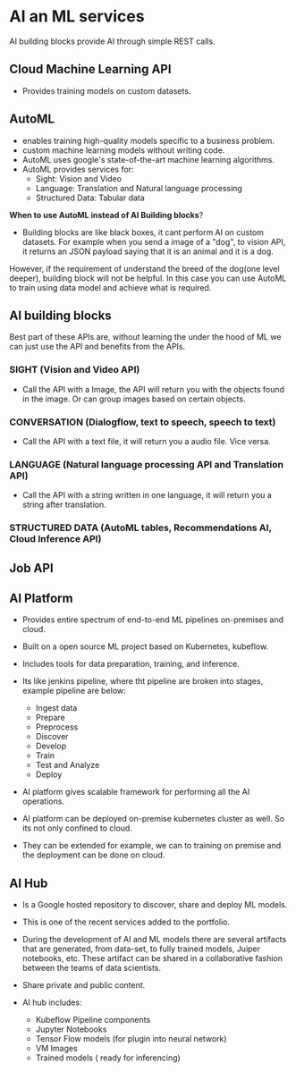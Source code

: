 # AI an ML services

AI building blocks provide AI through simple REST calls.

## Cloud Machine Learning API

- Provides training models on custom datasets.

## AutoML

- enables training high-quality models specific to a business problem.
- custom machine learning models without writing code.
- AutoML uses google's state-of-the-art machine learning algorithms.
- AutoML provides services for:
  - Sight: Vision and Video
  - Language: Translation and Natural language processing
  - Structured Data: Tabular data

**When to use AutoML instead of AI Building blocks**?

- Building blocks are like black boxes, it cant perform AI on custom datasets. For example when  you send a image of a "dog", to vision API, it returns an JSON payload saying that it is an animal and it is a dog.

However, if the requirement of understand the breed of the dog(one level deeper), building block will not be helpful. In this case you can use AutoML to train using data model and achieve what is required.

## AI building blocks

Best part of these APIs are, without learning the under the hood of ML we can just use the API and benefits from the APIs.

### SIGHT (Vision and Video API)

- Call the API with a Image, the API will return you with the objects found in the image. Or can group images based on certain objects.

### CONVERSATION (Dialogflow, text to speech, speech to text)

- Call the API with a text file, it will return you a audio file. Vice versa.

### LANGUAGE (Natural language processing API and Translation API)

- Call the API with a string written in one language, it will return you a string after translation.

### STRUCTURED DATA (AutoML tables, Recommendations AI, Cloud Inference API)

## Job API

## AI Platform

- Provides entire spectrum of end-to-end ML pipelines on-premises and cloud.
- Built on a open source ML project based on Kubernetes, kubeflow.
- Includes tools for data preparation, training, and inference.
- Its like jenkins pipeline, where tht pipeline are broken into stages, example pipeline are below:
  - Ingest data
  - Prepare
  - Preprocess
  - Discover
  - Develop
  - Train
  - Test and Analyze
  - Deploy

- AI platform gives scalable framework for performing all the AI operations.
- AI platform can be deployed on-premise kubernetes cluster as well. So its not only confined to cloud.
- They can be extended for example, we can to training on premise and the deployment can be done on cloud.

## AI Hub

- Is a Google hosted repository to discover, share and deploy ML models.
- This is one of the recent services added to the portfolio.

- During the development of AI and ML models there are several artifacts that are generated, from data-set, to fully trained models, Juiper notebooks, etc. These artifact can be shared in a collaborative fashion between the teams of data scientists.
- Share private and public content.

- AI hub includes:
  - Kubeflow Pipeline components
  - Jupyter Notebooks
  - Tensor Flow models (for plugin into neural network)
  - VM Images
  - Trained models ( ready for inferencing)
